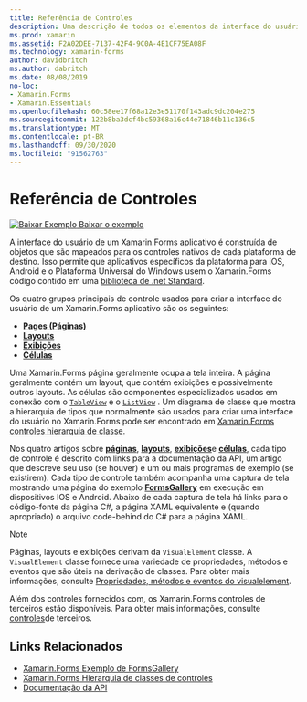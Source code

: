 ```yaml
---
title: Referência de Controles
description: Uma descrição de todos os elementos da interface do usuário usados para construir um Xamarin.Forms aplicativo. Este artigo lista os grupos de controle que compõem a interface do usuário de um Xamarin.Forms aplicativo.
ms.prod: xamarin
ms.assetid: F2A02DEE-7137-42F4-9C0A-4E1CF75EA08F
ms.technology: xamarin-forms
author: davidbritch
ms.author: dabritch
ms.date: 08/08/2019
no-loc:
- Xamarin.Forms
- Xamarin.Essentials
ms.openlocfilehash: 60c58ee17f68a12e3e51170f143adc9dc204e275
ms.sourcegitcommit: 122b8ba3dcf4bc59368a16c44e71846b11c136c5
ms.translationtype: MT
ms.contentlocale: pt-BR
ms.lasthandoff: 09/30/2020
ms.locfileid: "91562763"
---
```

# <a name="controls-reference"></a>Referência de Controles

[![Baixar Exemplo](~/media/shared/download.png) Baixar o exemplo](https://docs.microsoft.com/samples/xamarin/xamarin-forms-samples/formsgallery/)

A interface do usuário de um Xamarin.Forms aplicativo é construída de objetos que são mapeados para os controles nativos de cada plataforma de destino. Isso permite que aplicativos específicos da plataforma para iOS, Android e o Plataforma Universal do Windows usem o Xamarin.Forms código contido em uma [biblioteca de .net Standard](~/cross-platform/app-fundamentals/net-standard.md).

Os quatro grupos principais de controle usados para criar a interface do usuário de um Xamarin.Forms aplicativo são os seguintes:

- [**Pages (Páginas)**](pages.md)
- [**Layouts**](layouts.md)
- [**Exibições**](views.md)
- [**Células**](cells.md)

Uma Xamarin.Forms página geralmente ocupa a tela inteira. A página geralmente contém um layout, que contém exibições e possivelmente outros layouts. As células são componentes especializados usados em conexão com o [`TableView`](xref:Xamarin.Forms.TableView) e o [`ListView`](xref:Xamarin.Forms.ListView) . Um diagrama de classe que mostra a hierarquia de tipos que normalmente são usados para criar uma interface do usuário no Xamarin.Forms pode ser encontrado em [ Xamarin.Forms controles hierarquia de classe](~/xamarin-forms/internals/class-hierarchy.md).

Nos quatro artigos sobre [**páginas**](pages.md), [**layouts**](layouts.md), [**exibições**](views.md)e [**células**](cells.md), cada tipo de controle é descrito com links para a documentação da API, um artigo que descreve seu uso (se houver) e um ou mais programas de exemplo (se existirem). Cada tipo de controle também acompanha uma captura de tela mostrando uma página do exemplo [**FormsGallery**](/samples/xamarin/xamarin-forms-samples/formsgallery) em execução em dispositivos IOS e Android. Abaixo de cada captura de tela há links para o código-fonte da página C#, a página XAML equivalente e (quando apropriado) o arquivo code-behind do C# para a página XAML.

> [!NOTE]
> Páginas, layouts e exibições derivam da `VisualElement` classe. A `VisualElement` classe fornece uma variedade de propriedades, métodos e eventos que são úteis na derivação de classes. Para obter mais informações, consulte [Propriedades, métodos e eventos do visualelement](common-properties.md).

Além dos controles fornecidos com, os Xamarin.Forms controles de terceiros estão disponíveis. Para obter mais informações, consulte [controles](thirdparty.md)de terceiros.

## <a name="related-links"></a>Links Relacionados

- [Xamarin.Forms Exemplo de FormsGallery](/samples/xamarin/xamarin-forms-samples/formsgallery)
- [Xamarin.Forms Hierarquia de classes de controles](~/xamarin-forms/internals/class-hierarchy.md)
- [Documentação da API](/dotnet/api/xamarin.forms?view=xamarin-forms)